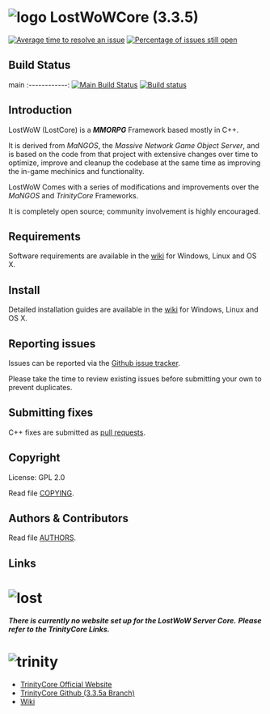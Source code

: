 # ![logo](https://i.imgur.com/QpkEV19.png) LostWoWCore (3.3.5)


[![Average time to resolve an issue](http://isitmaintained.com/badge/resolution/Frostbyt3/LostWoW.svg)](http://isitmaintained.com/project/Frostbyt3/LostWoW "Average time to resolve an issue") [![Percentage of issues still open](http://isitmaintained.com/badge/open/Frostbyt3/LostWoW.svg)](http://isitmaintained.com/project/Frostbyt3/LostWoW "Percentage of issues still open")


## Build Status

main
:------------:
[![Main Build Status](https://travis-ci.com/Frostbyt3/LostWoW.svg?branch=main)](https://travis-ci.com/Frostbyt3/LostWoW)
[![Build status](https://ci.appveyor.com/api/projects/status/gmttnb9a44yt10k2?svg=true)](https://ci.appveyor.com/project/Frostbyt3/lostwow)


## Introduction


LostWoW (LostCore) is a **_MMORPG_** Framework based mostly in C++.

It is derived from *MaNGOS*, the *Massive Network Game Object Server*, and is
based on the code from that project with extensive changes over time to optimize,
improve and cleanup the codebase at the same time as improving the in-game
mechinics and functionality.

LostWoW Comes with a series of modifications and improvements over the *MaNGOS* and *TrinityCore* Frameworks.

It is completely open source; community involvement is highly encouraged.


## Requirements


Software requirements are available in the [wiki](https://www.trinitycore.info/display/tc/Requirements) for
Windows, Linux and OS X.


## Install

Detailed installation guides are available in the [wiki](https://www.trinitycore.info/display/tc/Installation+Guide) for
Windows, Linux and OS X.


## Reporting issues


Issues can be reported via the [Github issue tracker](https://github.com/Frostbyt3/LostWoW/labels/main).

Please take the time to review existing issues before submitting your own to prevent duplicates.


## Submitting fixes


C++ fixes are submitted as [pull requests](https://github.com/Frostbyt3/LostWoW/pulls).


## Copyright


License: GPL 2.0

Read file [COPYING](COPYING).


## Authors &amp; Contributors


Read file [AUTHORS](AUTHORS).


## Links


# ![lost](https://i.imgur.com/QpkEV19.png)

**_There is currently no website set up for the LostWoW Server Core._**
**_Please refer to the TrinityCore Links._** 

# ![trinity](https://community.trinitycore.org/public/style_images/1_trinitycore.png)

* [TrinityCore Official Website](https://www.trinitycore.org)
* [TrinityCore Github (3.3.5a Branch)](https://github.com/TrinityCore/TrinityCore/tree/3.3.5)
* [Wiki](https://www.trinitycore.info)
